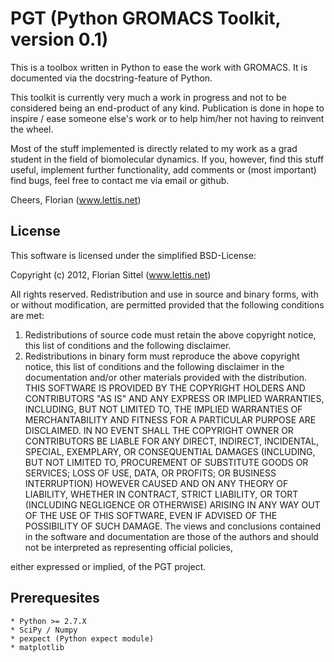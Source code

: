 PGT (Python GROMACS Toolkit, version 0.1)
=========================================

This is a toolbox written in Python to ease the work with GROMACS.
It is documented via the docstring-feature of Python.

This toolkit is currently very much a work in progress and
not to be considered being an end-product of any kind.
Publication is done in hope to inspire / ease someone else's work or to
help him/her not having to reinvent the wheel.

Most of the stuff implemented is directly related to my work as a grad student in
the field of biomolecular dynamics. If you, however, find this stuff useful,
implement further functionality, add comments or (most important) find bugs,
feel free to contact me via email or github.

Cheers, Florian
(www.lettis.net)


License
-------

This software is licensed under the simplified BSD-License:

Copyright (c) 2012, Florian Sittel (www.lettis.net)

All rights reserved.
Redistribution and use in source and binary forms, with or without
modification, are permitted provided that the following conditions are met:
   1. Redistributions of source code must retain the above copyright notice,
      this
list of conditions and the following disclaimer.
   1. Redistributions in binary form must reproduce the above copyright notice,
this list of conditions and the following disclaimer in the documentation
and/or other materials provided with the distribution.
THIS SOFTWARE IS PROVIDED BY THE COPYRIGHT HOLDERS AND CONTRIBUTORS "AS IS" AND
ANY EXPRESS OR IMPLIED WARRANTIES, INCLUDING, BUT NOT LIMITED TO, THE IMPLIED
WARRANTIES OF MERCHANTABILITY AND FITNESS FOR A PARTICULAR PURPOSE ARE
DISCLAIMED. IN NO EVENT SHALL THE COPYRIGHT OWNER OR CONTRIBUTORS BE LIABLE FOR
ANY DIRECT, INDIRECT, INCIDENTAL, SPECIAL, EXEMPLARY, OR CONSEQUENTIAL DAMAGES
(INCLUDING, BUT NOT LIMITED TO, PROCUREMENT OF SUBSTITUTE GOODS OR SERVICES;
LOSS OF USE, DATA, OR PROFITS; OR BUSINESS INTERRUPTION) HOWEVER CAUSED AND
ON ANY THEORY OF LIABILITY, WHETHER IN CONTRACT, STRICT LIABILITY, OR TORT
(INCLUDING NEGLIGENCE OR OTHERWISE) ARISING IN ANY WAY OUT OF THE USE OF THIS
SOFTWARE, EVEN IF ADVISED OF THE POSSIBILITY OF SUCH DAMAGE.
The views and conclusions contained in the software and documentation are those
of the authors and should not be interpreted as representing official policies,

either expressed or implied, of the PGT project.


Prerequesites
-------------

    * Python >= 2.7.X
    * SciPy / Numpy
    * pexpect (Python expect module)
    * matplotlib


